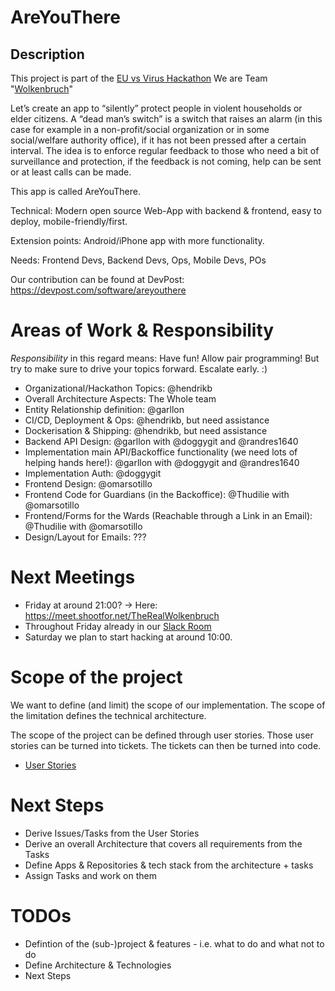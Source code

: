 # AreYouThere

## Description

This project is part of the [EU vs Virus Hackathon](https://euvsvirus.org/)
We are Team "[Wolkenbruch](https://github.com/TheRealWolkenbruch/)"

Let’s create an app to “silently” protect people in violent households or elder citizens. A “dead man’s switch” is a switch that raises an alarm (in this case for example in a non-profit/social organization or in some social/welfare authority office), if it has not been pressed after a certain interval. The idea is to enforce regular feedback to those who need a bit of surveillance and protection, if the feedback is not coming, help can be sent or at least calls can be made.

This app is called AreYouThere.

Technical: Modern open source Web-App with backend & frontend, easy to deploy, mobile-friendly/first.

Extension points: Android/iPhone app with more functionality.

Needs: Frontend Devs, Backend Devs, Ops, Mobile Devs, POs

Our contribution can be found at DevPost:
https://devpost.com/software/areyouthere


# Areas of Work & Responsibility

_Responsibility_ in this regard means: Have fun! Allow pair programming! But
try to make sure to drive your topics forward. Escalate early. :)

* Organizational/Hackathon Topics: @hendrikb
* Overall Architecture Aspects: The Whole team
* Entity Relationship definition: @garllon
* CI/CD, Deployment & Ops: @hendrikb, but need assistance
* Dockerisation & Shipping: @hendrikb, but need assistance
* Backend API Design: @garllon with @doggygit and @randres1640
* Implementation main API/Backoffice functionality (we need lots of helping hands here!): @garllon with @doggygit and @randres1640
* Implementation Auth: @doggygit
* Frontend Design: @omarsotillo
* Frontend Code for Guardians (in the Backoffice): @Thudilie with @omarsotillo
* Frontend/Forms for the Wards (Reachable through a Link in an Email): @Thudilie with @omarsotillo
* Design/Layout for Emails: ???

# Next Meetings

* Friday at around 21:00? -> Here: https://meet.shootfor.net/TheRealWolkenbruch
* Throughout Friday already in our [Slack Room](https://euvsvirus.slack.com/archives/C012AS1TR36)
* Saturday we plan to start hacking at around 10:00.

# Scope of the project

We want to define (and limit) the scope of our implementation. The scope of the
limitation defines the technical architecture.

The scope of the project can be defined through user stories. Those user
stories can be turned into tickets. The tickets can then be turned into code.

* [User Stories](/UserStories.md)

# Next Steps

* Derive Issues/Tasks from the User Stories
* Derive an overall Architecture that covers all requirements from the Tasks
* Define Apps & Repositories & tech stack from the architecture + tasks
* Assign Tasks and work on them


# TODOs

* Defintion of the (sub-)project & features - i.e. what to do and what not to do
* Define Architecture & Technologies
* Next Steps
